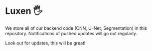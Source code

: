 # Luxen 🖐️

We store all of our backend code (CNN, U-Net, Segmentation) in this repository. Notifications of pushed updates will go out regularly.

Look out for updates, this will be great!
